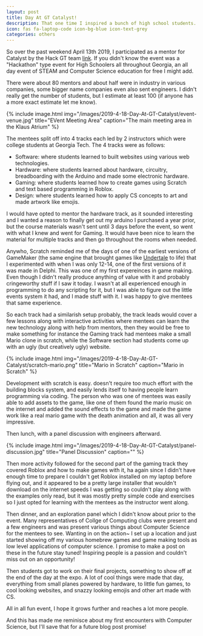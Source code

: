 ```yaml
---
layout: post
title: Day At GT Catalyst!
description: That one time I inspired a bunch of high school students.
icon: fas fa-laptop-code icon-bg-blue icon-text-grey
categories: others
---
```

So over the past weekend April 13th 2019, I participated as a mentor for Catalyst by the Hack GT team [link](https://catalyst.hack.gt/#important-info).  If you didn't know the event was a "Hackathon" type event for High Schoolers all throughout Georgia, an all day event of STEAM and Computer Science education for free I might add.

There were about 80 mentors and about half were in industry in various companies, some bigger name companies even also sent engineers. I didn't really get the number of students, but I estimate at least 100 (if anyone has a more exact estimate let me know).

{% include image.html
            img="/images/2019-4-18-Day-At-GT-Catalyst/event-venue.jpg"
            title="EVent Meeting Area"
            caption="The main meeting area in the Klaus Atrium" %}

The mentees split off into 4 tracks each led by 2 instructors which were college students at Georgia Tech.  The 4 tracks were as follows:

- Software: where students learned to built websites using various web technologies.
- Hardware: where students learned about hardware, circuitry, breadboarding with the Arduino and made some electronic hardware.
- Gaming: where students learned how to create games using Scratch and text based programming in Roblox.
- Design: where students learned how to apply CS concepts to art and made artwork like emojis.

I would have opted to mentor the hardware track, as it sounded interesting and I wanted a reason to finally get out my arduino I purchased a year prior, but the course materials wasn't sent until 3 days before the event, so went with what I knew and went for Gaming.  It would have been nice to learn the material for multiple tracks and then go throughout the rooms when needed.

Anywho, Scratch reminded me of the days of one of the earliest versions of GameMaker (the same engine that brought games like [Undertale](https://undertale.com/) to life) that I experimented with when I was only 12-14, one of the first versions of it was made in Delphi. This was one of my first expereinces in game making.  Even though I didn't really produce anything of value with it and probably cringeworthy stuff if I saw it today. I wasn't at all experienced enough in programming to do any scripting for it, but I was able to figure out the little events system it had, and I made stuff with it. I was happy to give mentees that same experience.

So each track had a similarish setup probably, the track leads would cover a few lessons along with interactive activities where mentees can learn the new technology along with help from mentors, then they would be free to make something for instance the Gaming track had mentees make a small Mario clone in scratch, while the Software section had students come up with an ugly (but creatively ugly) website.

{% include image.html
            img="/images/2019-4-18-Day-At-GT-Catalyst/scratch-mario.png"
            title="Mario in Scratch"
            caption="Mario in Scratch" %}

Development with scratch is easy. doesn't require too much effort with the building blocks system, and easily lends itself to having people learn programming via coding. The person who was one of mentees was easily able to add assets to the game, like one of them found the mario music on the internet and added the sound effects to the game and made the game work like a real mario game with the death animation and all, it was all very impressive.

Then lunch, with a panel discussion with engineers afterward.

{% include image.html
            img="/images/2019-4-18-Day-At-GT-Catalyst/panel-discussion.jpg"
            title="Panel Discussion"
            caption="" %}

Then more activity followed for the second part of the gaming track they covered Roblox and how to make games with it, ha again since I didn't have enough time to prepare I couldn't get Roblox installed on my laptop before flying out, and it appeared to be a pretty large installer that wouldn't download on the internet speeds I was getting so couldn't play along with the examples only read, but it was mostly pretty simple code and exercises so I just opted for learning with the mentees as the instructor went along.

Then dinner, and an exploration panel which I didn't know about prior to the event. Many representatives of Collge of Computing clubs were present and a few engineers and was present various things about Computer Science for the mentees to see. Wanting in on the action~ I set up a location and just started showing off my various homebrew games and game making tools as low level applications of computer science. I promise to make a post on these in the future stay tuned! Inspiring people is a passion and couldn't miss out on an opportunity!

Then students got to work on their final projects, something to show off at the end of the day at the expo.  A lot of cool things were made that day, everything from small planes powered by hardware, to little fun games, to cool looking websites, and snazzy looking emojis and other art made with CS.

All in all fun event, I hope it grows further and reaches a lot more people.

And this has made me reminisce about my first encounters with Computer Science, but I'll save that for a future blog post promise!
